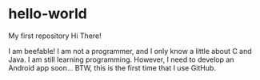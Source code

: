 # hello-world
My first repository
Hi There!

I am beefable! I am not a programmer, and I only know a little about C and Java. I am still learning programming. However, I need to develop an Android app soon...
BTW, this is the first time that I use GitHub.
